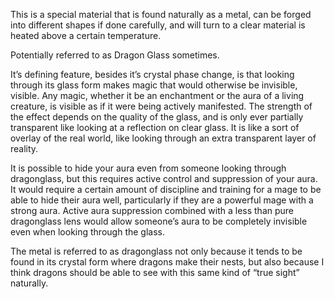 This is a special material that is found naturally as a metal, can be forged into different shapes if done carefully, and will turn to a clear material is heated above a certain temperature.

Potentially referred to as Dragon Glass sometimes.

It’s defining feature, besides it’s crystal phase change, is that looking through its glass form makes magic that would otherwise be invisible, visible. Any magic, whether it be an enchantment or the aura of a living creature, is visible as if it were being actively manifested. The strength of the effect depends on the quality of the glass, and is only ever partially transparent like looking at a reflection on clear glass. It is like a sort of overlay of the real world, like looking through an extra transparent layer of reality.

It is possible to hide your aura even from someone looking through dragonglass, but this requires active control and suppression of your aura. It would require a certain amount of discipline and training for a mage to be able to hide their aura well, particularly if they are a powerful mage with a strong aura. Active aura suppression combined with a less than pure dragonglass lens would allow someone’s aura to be completely invisible even when looking through the glass.

The metal is referred to as dragonglass not only because it tends to be found in its crystal form where dragons make their nests, but also because I think dragons should be able to see with this same kind of “true sight” naturally.